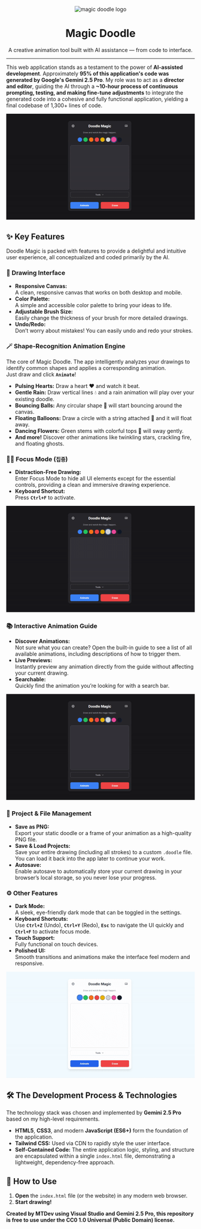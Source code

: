 <p align="center">
  <img src="/images/magicdoodle.png" alt="magic doodle logo" width="100">
</p>

<h1 align="center">Magic Doodle</h1>

<p align="center">A creative animation tool built with AI assistance — from code to interface.</p>

<hr>


This web application stands as a testament to the power of **AI-assisted development**. Approximately **95% of this application's code was generated by Google's Gemini 2.5 Pro**. My role was to act as a **director and editor**, guiding the AI through a **~10-hour process of continuous prompting, testing, and making fine-tune adjustments** to integrate the generated code into a cohesive and fully functional application, yielding a final codebase of 1,300+ lines of code.

![MagicDoodleGIF](github/magicdoodle.gif)


## ✨ Key Features
Doodle Magic is packed with features to provide a delightful and intuitive user experience, all conceptualized and coded primarily by the AI.

### 🎨 Drawing Interface
- **Responsive Canvas:**  
  A clean, responsive canvas that works on both desktop and mobile.
- **Color Palette:**  
  A simple and accessible color palette to bring your ideas to life.
- **Adjustable Brush Size:**  
  Easily change the thickness of your brush for more detailed drawings.
- **Undo/Redo:**  
  Don’t worry about mistakes! You can easily undo and redo your strokes.

### 🪄 Shape-Recognition Animation Engine
The core of Magic Doodle. The app intelligently analyzes your drawings to identify common shapes and applies a corresponding animation.  
Just draw and click **`Animate`**!
  - **Pulsing Hearts:** Draw a heart ❤️ and watch it beat.
  - **Gentle Rain:** Draw vertical lines 💧 and a rain animation will play over your existing doodle.
  - **Bouncing Balls:** Any circular shape 🏀 will start bouncing around the canvas.
  - **Floating Balloons:** Draw a circle with a string attached 🎈 and it will float away.
  - **Dancing Flowers:** Green stems with colorful tops 🌸 will sway gently.
  - **And more!** Discover other animations like twinkling stars, crackling fire, and floating ghosts.

### 🧘‍♂️ Focus Mode (`집중`)
 - **Distraction-Free Drawing:**  
      Enter Focus Mode to hide all UI elements except for the essential controls, providing a clean and immersive drawing experience.
 - **Keyboard Shortcut:**  
      Press **`Ctrl+F`** to activate.
  
![FocusModeGIF](github/focusmode.gif)


### 📚 Interactive Animation Guide
- **Discover Animations:**  
  Not sure what you can create? Open the built-in guide to see a list of all available animations, including descriptions of how to trigger them.
- **Live Previews:**  
  Instantly preview any animation directly from the guide without affecting your current drawing.
- **Searchable:**  
  Quickly find the animation you’re looking for with a search bar.


![AnimationGuideGIF](github/animationguide.gif)


### 💾 Project & File Management
- **Save as PNG:**  
  Export your static doodle or a frame of your animation as a high-quality PNG file.
- **Save & Load Projects:**  
  Save your entire drawing (including all strokes) to a custom `.doodle` file. You can load it back into the app later to continue your work.
- **Autosave:**  
  Enable autosave to automatically store your current drawing in your browser’s local storage, so you never lose your progress.

### ⚙️ Other Features
- **Dark Mode:**  
  A sleek, eye-friendly dark mode that can be toggled in the settings.
- **Keyboard Shortcuts:**  
  Use **`Ctrl+Z`** (Undo), **`Ctrl+Y`** (Redo), **`Esc`** to navigate the UI quickly and **`Ctrl+F`** to activate focus mode.
- **Touch Support:**  
  Fully functional on touch devices.
- **Polished UI:**  
  Smooth transitions and animations make the interface feel modern and responsive.

![DarkModeGIF](github/darkmode.gif)


## 🛠️ The Development Process & Technologies
The technology stack was chosen and implemented by **Gemini 2.5 Pro** based on my high-level requirements.
- **HTML5**, **CSS3**, and modern **JavaScript (ES6+)** form the foundation of the application.
- **Tailwind CSS:** Used via CDN to rapidly style the user interface.
- **Self-Contained Code:** The entire application logic, styling, and structure are encapsulated within a single `index.html` file, demonstrating a lightweight, dependency-free approach.

## 🚀 How to Use
1. **Open** the `index.html` file (or the website) in any modern web browser.
2. **Start drawing!**

**Created by MTDev using Visual Studio and Gemini 2.5 Pro, this repository is free to use under the CC0 1.0 Universal (Public Domain) license.**
